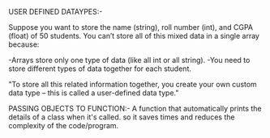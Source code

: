 USER DEFINED DATAYPES:-

Suppose you want to store the name (string), roll number (int), and CGPA (float) of 50 students.
You can’t store all of this mixed data in a single array because:

-Arrays store only one type of data (like all int or all string).
-You need to store different types of data together for each student.

"To store all this related information together, you create your own custom data type – this is called a user-defined data type."


PASSING OBJECTS TO FUNCTION:-
A function that automatically prints the details of a class when it's called.
so it saves times and reduces the complexity of the code/program.

